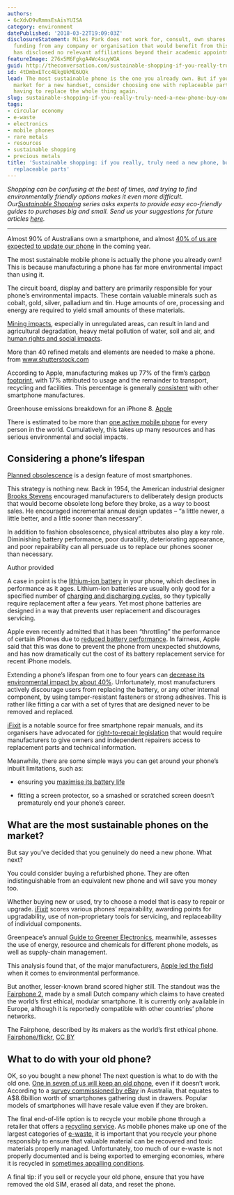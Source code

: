 ```yaml
---
authors:
- 6cXdvD9vRmmsEsAisYUISA
category: environment
datePublished: '2018-03-22T19:09:03Z'
disclosureStatement: Miles Park does not work for, consult, own shares in or receive
  funding from any company or organisation that would benefit from this article, and
  has disclosed no relevant affiliations beyond their academic appointment.
featureImage: 276x5M6FgkgA4Wc4suyWOA
guid: http://theconversation.com/sustainable-shopping-if-you-really-truly-need-a-new-phone-buy-one-with-replaceable-parts-93069
id: 4tDmbxETcc4EkgUkME6UQk
lead: The most sustainable phone is the one you already own. But if you're in the
  market for a new handset, consider choosing one with replaceable parts to avoid
  having to replace the whole thing again.
slug: sustainable-shopping-if-you-really-truly-need-a-new-phone-buy-one-with-replaceable-parts
tags:
- circular economy
- e-waste
- electronics
- mobile phones
- rare metals
- resources
- sustainable shopping
- precious metals
title: 'Sustainable shopping: if you really, truly need a new phone, buy one with
  replaceable parts'
---
```

_Shopping can be confusing at the best of times, and trying to find environmentally friendly options makes it even more difficult. Our[Sustainable Shopping](https://theconversation.com/au/topics/sustainable-shopping-38407) series asks experts to provide easy eco-friendly guides to purchases big and small. Send us your suggestions for future articles [here](mailto:michael.hopkin@theconversation.edu.au)._

* * *

Almost 90% of Australians own a smartphone, and almost [40% of us are expected to update our phone](https://www2.deloitte.com/au/mobile-consumer-survey) in the coming year.

The most sustainable mobile phone is actually the phone you already own! This is because manufacturing a phone has far more environmental impact than using it.

The circuit board, display and battery are primarily responsible for your phone’s environmental impacts. These contain valuable minerals such as cobalt, gold, silver, palladium and tin. Huge amounts of ore, processing and energy are required to yield small amounts of these materials. 


[Mining impacts](https://www.greenpeace.de/sites/www.greenpeace.de/files/publications/20161109_oeko_resource_efficency_final_full-report.pdf), especially in unregulated areas, can result in land and agricultural degradation, heavy metal pollution of water, soil and air, and [human rights and social impacts](https://theconversation.com/au/topics/conflict-minerals-3718). 

More than 40 refined metals and elements are needed to make a phone. from www.shutterstock.com

According to Apple, manufacturing makes up 77% of the firm’s [carbon footprint](https://www.apple.com/au/environment/climate-change/), with 17% attributed to usage and the remainder to transport, recycling and facilities. This percentage is generally [consistent](https://www.greenpeace.de/sites/www.greenpeace.de/files/publications/20161109_oeko_resource_efficency_final_full-report.pdf) with other smartphone manufactures.

[](https://images.theconversation.com/files/211556/original/file-20180322-54881-1s2fp5w.png?ixlib=rb-1.1.0&q=45&auto=format&w=1000&fit=clip) Greenhouse emissions breakdown for an iPhone 8. [Apple](https://images.apple.com/environment/pdf/products/iphone/iPhone_8_PER_sept2017.pdf)

There is estimated to be more than [one active mobile phone](http://ewastemonitor.info/wp-content/uploads/2017/12/Global-E-waste-Monitor-2017-electronic-spreads_Executive_Summery_4_7.pdf) for every person in the world. Cumulatively, this takes up many resources and has serious environmental and social impacts.

## Considering a phone’s lifespan

[Planned obsolescence](http://www.bbc.com/future/story/20160612-heres-the-truth-about-the-planned-obsolescence-of-tech) is a design feature of most smartphones. 

This strategy is nothing new. Back in 1954, the American industrial designer [Brooks Stevens](https://mam.org/collection/archives/brooks/bio.php) encouraged manufacturers to deliberately design products that would become obsolete long before they broke, as a way to boost sales. He encouraged incremental annual design updates – “a little newer, a little better, and a little sooner than necessary”.

In addition to fashion obsolescence, physical attributes also play a key role. Diminishing battery performance, poor durability, deteriorating appearance, and poor repairability can all persuade us to replace our phones sooner than necessary.

[](https://images.theconversation.com/files/211557/original/file-20180322-54866-1isv4lm.png?ixlib=rb-1.1.0&q=45&auto=format&w=1000&fit=clip) Author provided

A case in point is the [lithium-ion battery](https://www.apple.com/au/batteries/why-lithium-ion) in your phone, which declines in performance as it ages. Lithium-ion batteries are usually only good for a specified number of [charging and discharging cycles](https://en.wikipedia.org/wiki/Lithium-ion_battery#Battery_life), so they typically require replacement after a few years. Yet most phone batteries are designed in a way that prevents user replacement and discourages servicing. 

Apple even recently admitted that it has been “throttling” the performance of certain iPhones due to [reduced battery performance](https://www.apple.com/au/iphone-battery-and-performance). In fairness, Apple said that this was done to prevent the phone from unexpected shutdowns, and has now dramatically cut the cost of its battery replacement service for recent iPhone models.

Extending a phone’s lifespan from one to four years can [decrease its environmental impact by about 40%](https://www.ieee.org/about/news/2013/22april_2013.html). Unfortunately, most manufacturers actively discourage users from replacing the battery, or any other internal component, by using tamper-resistant fasteners or strong adhesives. This is rather like fitting a car with a set of tyres that are designed never to be removed and replaced. 

[iFixit](https://www.ifixit.com) is a notable source for free smartphone repair manuals, and its organisers have advocated for [right-to-repair legislation](https://ifixit.org/blog/category/activism/) that would require manufacturers to give owners and independent repairers access to replacement parts and technical information.

Meanwhile, there are some simple ways you can get around your phone’s inbuilt limitations, such as:

  * ensuring you [maximise its battery life](https://theconversation.com/explainer-how-to-extend-your-phones-battery-life-80958)

  * fitting a screen protector, so a smashed or scratched screen doesn’t prematurely end your phone’s career. 





## What are the most sustainable phones on the market?

But say you’ve decided that you genuinely do need a new phone. What next? 

You could consider buying a refurbished phone. They are often indistinguishable from an equivalent new phone and will save you money too.

Whether buying new or used, try to choose a model that is easy to repair or upgrade. [iFixit](https://www.ifixit.com/smartphone-repairability?sort=score) scores various phones’ repairability, awarding points for upgradability, use of non-proprietary tools for servicing, and replaceability of individual components.

Greenpeace’s annual [Guide to Greener Electronics](http://www.greenpeace.org/usa/reports/greener-electronics-2017), meanwhile, assesses the use of energy, resource and chemicals for different phone models, as well as supply-chain management. 

This analysis found that, of the major manufacturers, [Apple led the field](https://www.greenpeace.org/usa/reports/greener-electronics-2017/#grades) when it comes to environmental performance. 

But another, lesser-known brand scored higher still. The standout was the [Fairphone 2](https://www.fairphone.com/en/), made by a small Dutch company which claims to have created the world’s first ethical, modular smartphone. It is currently only available in Europe, although it is reportedly compatible with other countries’ phone networks.

[](https://images.theconversation.com/files/210746/original/file-20180316-104663-s3ktar.jpg?ixlib=rb-1.1.0&q=45&auto=format&w=1000&fit=clip) The Fairphone, described by its makers as the world’s first ethical phone. [Fairphone/flickr](https://www.flickr.com/photos/fairphone/9800393576/in/photolist-fW2zz3-iQHL6c-8Bb3W9-afAVk2-oTWLk1-iQJmmY-iQLopU-8B7SF6-iQHJgk-afDDio-iQJkes-r6MHQ3-kwdgru-jFWx9T-afAR5M-9onDZG-afAYdv-afAZ4z-kwbbtt-afDHY9-kwdgME-afAUkp-9onLcE-oNq2qb-rm3FgN-gji2QX-rocvHV-9onUuJ-dWj3fe-dgv91X-BRDNah-kuLc4j-iQHJ8K-afAU1a-afAUcc-kxPCjg-jFYN4h-gjhR1Q-BRDQuY-afDLmN-afAYhg-Cgtsd5-kuJ8g4-kwbBbT-gkKQKu-afAU8R-zhw1pX-afDFQG-afDEQy-oQbo2x), [CC BY](http://creativecommons.org/licenses/by/4.0/)

## What to do with your old phone?

OK, so you bought a new phone! The next question is what to do with the old one. [One in seven of us will keep an old phone](https://www.mobilemuster.com.au/media/135343/mob_annualreport-2016-17final.pdf), even if it doesn’t work. According to a [survey commissioned by eBay](https://www2.deloitte.com/au/mobile-consumer-survey) in Australia, that equates to A$8.6billion worth of smartphones gathering dust in drawers. Popular models of smartphones will have resale value even if they are broken.

The final end-of-life option is to recycle your mobile phone through a retailer that offers a [recycling service](https://www.mobilemuster.com.au/recycling). As mobile phones make up one of the largest categories of [e-waste](http://ewastemonitor.info), it is important that you recycle your phone responsibly to ensure that valuable material can be recovered and toxic materials properly managed. Unfortunately, too much of our e-waste is not properly documented and is being exported to emerging economies, where it is recycled in [sometimes appalling conditions](https://theconversation.com/our-thirst-for-new-gadgets-has-created-a-vast-empire-of-electronic-waste-47678).

A final tip: if you sell or recycle your old phone, ensure that you have removed the old SIM, erased all data, and reset the phone.